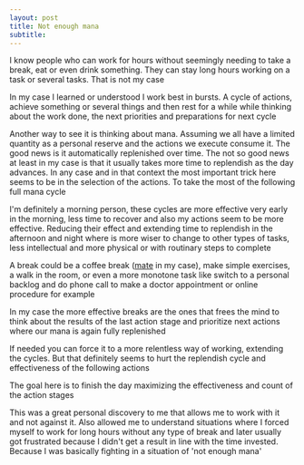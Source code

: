 ```yaml
---
layout: post
title: Not enough mana
subtitle: 
---
```


I know people who can work for hours without seemingly needing to take a break, eat or even drink something. They can stay long hours working on a task or several tasks. That is not my case

In my case I learned or understood I work best in bursts. A cycle of actions, achieve something or several things and then rest for a while while thinking about the work done, the next priorities and preparations for next cycle

Another way to see it is thinking about mana. Assuming we all have a limited quantity as a personal reserve and the actions we execute consume it. The good news is it automatically replenished over time. The not so good news at least in my case is that it usually takes more time to replendish as the day advances. In any case and in that context the most important trick here seems to be in the selection of the actions. To take the most of the following full mana cycle

I'm definitely a morning person, these cycles are more effective very early in the morning, less time to recover and also my actions seem to be more effective. Reducing their effect and extending time to replendish in the afternoon and night where is more wiser to change to other types of tasks, less intellectual and more physical or with routinary steps to complete

A break could be a coffee break ([mate](https://en.wikipedia.org/wiki/Mate_(drink)) in my case), make simple exercises, a walk in the room, or even a more monotone task like switch to a personal backlog and do phone call to make a doctor appointment or online procedure for example

In my case the more effective breaks are the ones that frees the mind to think about the results of the last action stage and prioritize next actions where our mana is again fully replenished 

If needed you can force it to a more relentless way of working, extending the cycles. But that definitely seems to hurt the replendish cycle and effectiveness of the following actions

The goal here is to finish the day maximizing the effectiveness and count of the action stages

This was a great personal discovery to me that allows me to work with it and not against it. Also allowed me to understand situations where I forced myself to work for long hours without any type of break and later usually got frustrated because I didn't get a result in line with the time invested. Because I was basically fighting in a situation of 'not enough mana'